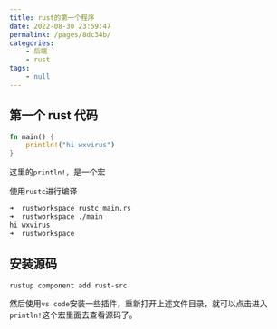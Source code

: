 ```yaml
---
title: rust的第一个程序
date: 2022-08-30 23:59:47
permalink: /pages/8dc34b/
categories:
    - 后端
    - rust
tags:
    - null
---
```


## 第一个 rust 代码

```rust
fn main() {
	println!("hi wxvirus")
}

```

这里的`println!`，是一个宏

使用`rustc`进行编译

```bash
➜  rustworkspace rustc main.rs
➜  rustworkspace ./main
hi wxvirus
➜  rustworkspace
```

## 安装源码

```bash
rustup component add rust-src
```

然后使用`vs code`安装一些插件，重新打开上述文件目录，就可以点击进入`println!`这个宏里面去查看源码了。
